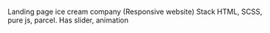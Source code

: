Landing page ice cream company (Responsive website)
Stack HTML, SCSS, pure js, parcel.
Has slider, animation
